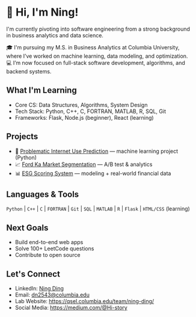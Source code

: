 # 👋 Hi, I'm Ning!

I'm currently pivoting into software engineering from a strong background in business analytics and data science.

🎓 I'm pursuing my M.S. in Business Analytics at Columbia University, where I’ve worked on machine learning, data modeling, and optimization.  
💻 I’m now focused on full-stack software development, algorithms, and backend systems.

## What I'm Learning
- Core CS: Data Structures, Algorithms, System Design
- Tech Stack: Python, C++, C, FORTRAN, MATLAB, R, SQL, Git
- Frameworks: Flask, Node.js (beginner), React (learning)

## Projects
- 🧠 [Problematic Internet Use Prediction](https://github.com/yourusername/project1) — machine learning project (Python)
- 📈 [Ford Ka Market Segmentation](https://github.com/yourusername/project2) — A/B test & analytics
- 📊 [ESG Scoring System](https://github.com/yourusername/project3) — modeling + real-world financial data

## Languages & Tools
`Python` | `C++` | `C` | `FORTRAN` | `Git` | `SQL` | `MATLAB` | `R` | `Flask` | `HTML/CSS` (learning)

## Next Goals
- Build end-to-end web apps
- Solve 100+ LeetCode questions
- Contribute to open source

## Let's Connect
- LinkedIn: [Ning Ding](https://www.linkedin.com/in/ning-ding/)
- Email: dn2543@columbia.edu
- Lab Website: https://qsel.columbia.edu/team/ning-ding/
- Social Media: https://medium.com/@Hi-story
